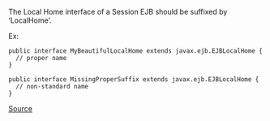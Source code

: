 The Local Home interface of a Session EJB should be suffixed by ‘LocalHome’.

Ex:

```
public interface MyBeautifulLocalHome extends javax.ejb.EJBLocalHome {
  // proper name
}

public interface MissingProperSuffix extends javax.ejb.EJBLocalHome {
  // non-standard name
}
```

[Source](https://pmd.github.io/pmd-5.3.3/pmd-java/rules/java/j2ee.html#LocalHomeNamingConvention)
